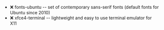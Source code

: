 - :x:  fonts-ubuntu  --	set of contemporary sans-serif fonts (default fonts for Ubuntu since 2010)
- :x:  xfce4-terminal  --		lightweight and easy to use terminal emulator for X11
